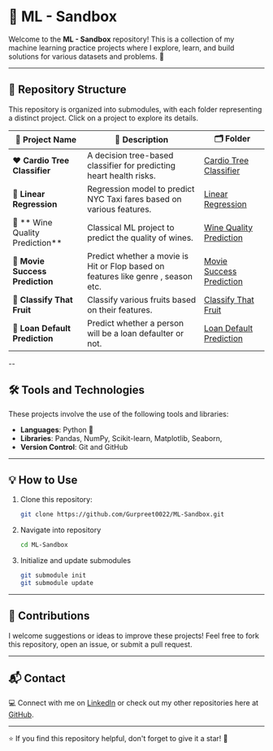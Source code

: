 # 🌟 ML - Sandbox
Welcome to the **ML - Sandbox** repository! This is a collection of my machine learning practice projects where I explore, learn, and build solutions for various datasets and problems. 🚀

---

## 📁 Repository Structure
This repository is organized into submodules, with each folder representing a distinct project. Click on a project to explore its details.  

| 🔢 **Project Name**          | 🔗 **Description**                                                    | 🗂️ **Folder**                   |
|------------------------------|----------------------------------------------------------------------|---------------------------------|
| ❤️ **Cardio Tree Classifier** | A decision tree-based classifier for predicting heart health risks. | [Cardio Tree Classifier](Cardio-Tree-Classifier/) |
| 🚕 **Linear Regression** | Regression model to predict NYC Taxi fares based on various features. | [Linear Regression](Linear_Regression/) |
| 🍷 ** Wine Quality Prediction**      | Classical ML project to predict the quality of wines.              | [Wine Quality Prediction](WineQualityPrediction/) |
| 🎥 **Movie Success Prediction**   | Predict whether a movie is Hit or Flop based on features like genre , season etc.| [Movie Success Prediction](movie-success-prediction.ipynb)|
| 🍇 **Classify That Fruit**        | Classify various fruits based on their features.                  | [Classify That Fruit](Classify_That_Fruit/) |
| 💸 **Loan Default Prediction**    | Predict whether a person will be a loan defaulter or not.          | [Loan Default Prediction](https://www.kaggle.com/code/kaurgurpreet123/loandefaultpred-ipynb)|
--

## 🛠️ Tools and Technologies
These projects involve the use of the following tools and libraries:  
- **Languages**: Python 🐍  
- **Libraries**: Pandas, NumPy, Scikit-learn, Matplotlib, Seaborn, 
- **Version Control**: Git and GitHub  

---

## 💡 How to Use
1. Clone this repository:
   ```bash
   git clone https://github.com/Gurpreet0022/ML-Sandbox.git
2. Navigate into repository
   ```bash
   cd ML-Sandbox

4. Initialize and update submodules
   ```bash
   git submodule init
   git submodule update

---

## 🤝 Contributions
I welcome suggestions or ideas to improve these projects! Feel free to fork this repository, open an issue, or submit a pull request.

---

## 📬 Contact
💻 Connect with me on [LinkedIn](https://www.linkedin.com/in/gurpreet-kaur-a610bb254/) or check out my other repositories here at [GitHub](https://github.com/Gurpreet0022).

---

⭐ If you find this repository helpful, don't forget to give it a star! 🌟
   
   
   
